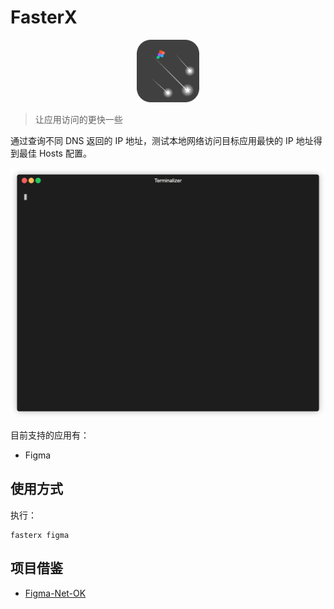 # FasterX

<p align="center">
  <img  height="100" src="https://github.com/Otfot/FasterX/raw/master/logo.png">
</p>

> 让应用访问的更快一些

通过查询不同 DNS 返回的 IP 地址，测试本地网络访问目标应用最快的 IP 地址得到最佳 Hosts 配置。

<p align="center">
  <img  height="400" src="https://github.com/Otfot/FasterX/raw/master/fasterx-demo.gif">
</p>


目前支持的应用有：
- Figma

## 使用方式

执行：

```shell
fasterx figma
```




## 项目借鉴
- [Figma-Net-OK](https://github.com/Moonvy/Figma-Net-OK/tree/master)
